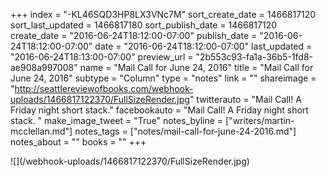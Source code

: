 +++
index = "-KL46SQD3HP8LX3VNc7M"
sort_create_date = 1466817120
sort_last_updated = 1466817180
sort_publish_date = 1466817120
create_date = "2016-06-24T18:12:00-07:00"
publish_date = "2016-06-24T18:12:00-07:00"
date = "2016-06-24T18:12:00-07:00"
last_updated = "2016-06-24T18:13:00-07:00"
preview_url = "2b553c93-fa1a-36b5-1fd8-ae908a997008"
name = "Mail Call for June 24, 2016"
title = "Mail Call for June 24, 2016"
subtype = "Column"
type = "notes"
link = ""
shareimage = "http://seattlereviewofbooks.com/webhook-uploads/1466817122370/FullSizeRender.jpg"
twitterauto = "Mail Call! A Friday night short stack."
facebookauto = "Mail Call! A Friday night short stack. "
make_image_tweet = "True"
notes_byline = ["writers/martin-mcclellan.md"]
notes_tags = ["notes/mail-call-for-june-24-2016.md"]
notes_about = ""
books = ""
+++
<p class="image">![](/webhook-uploads/1466817122370/FullSizeRender.jpg)</p>